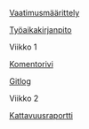 [Vaatimusmäärittely](https://github.com/sansilla/ot-harjoitustyo/blob/master/dokumentaatio/vaatimusmaarittely.md)

[Työaikakirjanpito](https://github.com/sansilla/ot-harjoitustyo/blob/master/dokumentaatio/tuntikirjanpito.md)

Viikko 1

[Komentorivi](https://github.com/sansilla/ot-harjoitustyo/blob/master/laskarit/viikko1/komentorivi.txt)

[Gitlog](https://github.com/sansilla/ot-harjoitustyo/blob/master/laskarit/viikko1/gitlog.txt)

Viikko 2

[Kattavuusraportti](https://github.com/sansilla/ot-harjoitustyo/blob/master/laskarit/viikko2/Kattavuusraportti.png)
